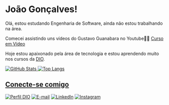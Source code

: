 # João Gonçalves!
Olá, estou estudando Engenharia de Software, ainda não estou trabalhando na área. 

Comecei assistindo uns vídeos do Gustavo Guanabara no Youtube👨‍💻 [Curso em Vídeo](https://www.youtube.com/@CursoemVideo/)

Hoje estou apaixonado pela área de tecnologia e estou aprendendo muito nos cursos da [DIO](https://www.dio.me/).



<div styles = "heigth = 200px max-heigth = 100%">
  <a href="https://github.com/Joao-G-oncalves">
   
 ![GitHub Stats](https://github-readme-stats.vercel.app/api?username=Joao-G-oncalves&theme=transparent&bg_color=000&border_color=30A3DC&show_icons=true&icon_color=30A3DC&title_color=E94D5F&text_color=FFF)
 ![Top Langs](https://github-readme-stats-git-masterrstaa-rickstaa.vercel.app/api/top-langs/?username=Joao-G-oncalves&layout=compact&bg_color=000&border_color=30A3DC&title_color=E94D5F&text_color=FFF)


## Conecte-se comigo

[![Perfil DIO](https://img.shields.io/badge/-Meu%20Perfil%20na%20DIO-black?style=for-the-badge)](https://web.dio.me/users/zaquir01/)
[![E-mail](https://img.shields.io/badge/Gmail-D14836?style=for-the-badge&logo=gmail&logoColor=white)](mailto:zaquir01@gmail.com)
[![LinkedIn](https://img.shields.io/badge/-LinkedIn-blue?style=for-the-badge&logo=linkedin&logoColor=white)](https://www.linkedin.com/in/joao-g-oncalves/)
[![Instagram](https://img.shields.io/badge/-Instagram-white?style=for-the-badge&logo=instagram)](https://www.instagram.com/goncalves_jooo/)


  ##
 

